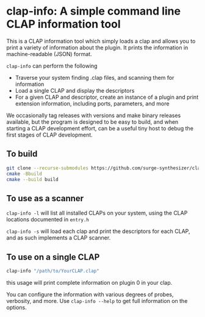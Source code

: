 # clap-info: A simple command line CLAP information tool

This is a CLAP information tool which simply loads a clap and allows you to
print a variety of information about the plugin. It prints the information in 
machine-readable (JSON) format.

`clap-info` can perform the following

- Traverse your system finding .clap files, and scanning them for information
- Load a single CLAP and display the descriptors
- For a given CLAP and descriptor, create an instance of a plugin and print
  extension information, including ports, parameters, and more

We occasionally tag releases with versions and make binary releases available,
but the program is designed to be easy to build, and when starting a CLAP development
effort, can be a useful tiny host to debug the first stages of CLAP development.

## To build

```bash
git clone --recurse-submodules https://github.com/surge-synthesizer/clap-info
cmake -Bbuild
cmake --build build
```

## To use as a scanner

`clap-info -l` will list all installed CLAPs on your system, using the CLAP 
locations documented in `entry.h`

`clap-info -s` will load each clap and print the descriptors for each CLAP,
and as such implements a CLAP scanner.

## To use on a single CLAP

```bash
clap-info "/path/to/YourCLAP.clap"
```

this usage will print complete information on plugin 0 in your clap.

You can configure the information with various degrees of probes, verbosity, and more. 
Use `clap-info --help` to get full information on the options.


